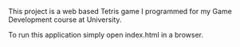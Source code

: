 This project is a web based Tetris game I programmed for my Game Development course at University.

To run this application simply open index.html in a browser.
